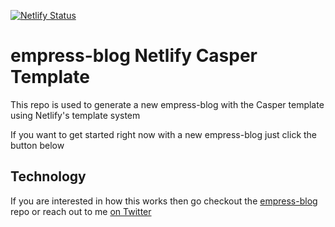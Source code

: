 [![Netlify Status](https://api.netlify.com/api/v1/badges/13a1e51c-dbcf-46dd-83f5-834c3d782952/deploy-status)](https://app.netlify.com/sites/compassionate-yonath-73e0d1/deploys)
# empress-blog Netlify Casper Template  

This repo is used to generate a new empress-blog with the Casper template using Netlify's template system

If you want to get started right now with a new empress-blog just click the button below


## Technology

If you are interested in how this works then go checkout the [empress-blog](https://github.com/empress/empress-blog) repo or reach out to me [on Twitter](https://twitter.com/real_ate)
